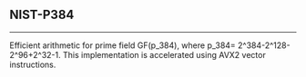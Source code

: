 ## NIST-P384
---
Efficient arithmetic for prime field GF(p_384), where p_384= 2^384-2^128-2^96+2^32-1. This implementation is accelerated using AVX2 vector instructions.
